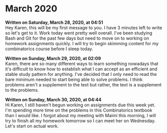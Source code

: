 # March 2020

**Written on Saturday, March 28, 2020, at 04:51**  
Hey Karen, this will be my first message to you. I have 3 minutes left to write so let's get to it. Work today went pretty well overall. I've been studying Bash and Git for the past few days but need to move on to working on homework assignments quickly. I will try to begin skimming content for my combinatorics course before I sleep today.

**Written on Sunday, March 29, 2020, at 02:09**  
Karen, there are so many different ways to learn something nowadays that it's difficult to know how to establish what I can accept as an efficient and stable study pattern for anything. I've decided that I only need to read the bare minimum needed to start being able to solve problems. I think problems aren't a supplement to the text but rather, the text is a supplement to the problems.

**Written on Sunday, March 30, 2020, at 04:44**  
Hi Karen, I still haven't begun working on assignments due this week yet. I'm spending more time on the problems in this Combinatorics textbook than I would like. I forgot about my meeting with Maimi this morning, I will try to finish all my homework tomorrow so I can meet her on Wednesday. Let's start on actual work.
